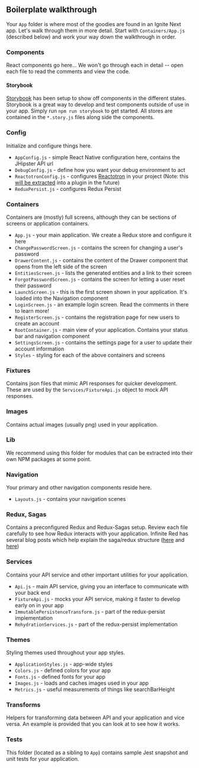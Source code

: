 ## Boilerplate walkthrough

Your `App` folder is where most of the goodies are found in an Ignite Next app. Let's walk through them in more detail. Start with `Containers/App.js` (described below) and work your way down the walkthrough in order.

### Components

React components go here... We won't go through each in detail -- open each file to read the comments and view the code.

#### Storybook

[Storybook](https://storybook.js.org/) has been setup to show off components in the different states. Storybook is a great way to develop and test components outside of use in your app. Simply run `npm run storybook` to get started. All stores are contained in the `*.story.js` files along side the components.

### Config

Initialize and configure things here.

* `AppConfig.js` - simple React Native configuration here, contains the JHipster API url
* `DebugConfig.js` - define how you want your debug environment to act
* `ReactotronConfig.js` - configures [Reactotron](https://github.com/infinitered/reactotron) in your project (Note: this [will be extracted](https://github.com/infinitered/ignite/issues/779) into a plugin in the future)
* `ReduxPersist.js` - configures Redux Persist

### Containers

Containers are (mostly) full screens, although they can be sections of screens or application containers.

* `App.js` - your main application. We create a Redux store and configure it here
* `ChangePasswordScreen.js` - contains the screen for changing a user's password 
* `DrawerContent.js` - contains the content of the Drawer component that opens from the left side of the screen 
* `EntitiesScreen.js` - lists the generated entities and a link to their screen 
* `ForgotPasswordScreen.js` - contains the screen for letting a user reset their password 
* `LaunchScreen.js` - this is the first screen shown in your application. It's loaded into the Navigation component
* `LoginScreen.js` - an example login screen. Read the comments in there to learn more!
* `RegisterScreen.js` - contains the registration page for new users to create an account
* `RootContainer.js` - main view of your application. Contains your status bar and navigation component
* `SettingsScreen.js` - contains the settings page for a user to update their account information
* `Styles` - styling for each of the above containers and screens

### Fixtures

Contains json files that mimic API responses for quicker development. These are used by the `Services/FixtureApi.js` object to mock API responses.

### Images

Contains actual images (usually png) used in your application.

### Lib

We recommend using this folder for modules that can be extracted into their own NPM packages at some point.

### Navigation

Your primary and other navigation components reside here.

* `Layouts.js` - contains your navigation scenes

### Redux, Sagas

Contains a preconfigured Redux and Redux-Sagas setup. Review each file carefully to see how Redux interacts with your application.  Infinite Red has several blog posts which help explain the saga/redux structure  ([here](https://shift.infinite.red/a-tour-of-react-native-part-2-redux-friends-4fed022aaa1e) and [here](https://shift.infinite.red/using-redux-saga-to-simplify-your-growing-react-native-codebase-2b8036f650de)) 

### Services

Contains your API service and other important utilities for your application.

* `Api.js` - main API service, giving you an interface to communicate with your back end
* `FixtureApi.js` - mocks your API service, making it faster to develop early on in your app
* `ImmutablePersistenceTransform.js` - part of the redux-persist implementation
* `RehydrationServices.js` - part of the redux-persist implementation

### Themes

Styling themes used throughout your app styles.

* `ApplicationStyles.js` - app-wide styles
* `Colors.js` - defined colors for your app
* `Fonts.js` - defined fonts for your app
* `Images.js` - loads and caches images used in your app
* `Metrics.js` - useful measurements of things like searchBarHeight

### Transforms

Helpers for transforming data between API and your application and vice versa. An example is provided that you can look at to see how it works.

### Tests

This folder (located as a sibling to `App`) contains sample Jest snapshot and unit tests for your application.
